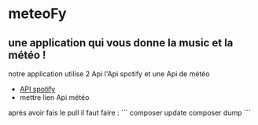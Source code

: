 # meteoFy
une application qui vous donne la music et la météo !  
---
notre application utilise 2 Api
l'Api spotify et une Api de météo
- [API spotify](https://developer.spotify.com/documentation/web-api)
- mettre lien Api météo

après avoir fais le pull il faut faire :
´´´
composer update
composer dump
´´´
